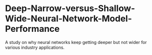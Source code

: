 # Deep-Narrow-versus-Shallow-Wide-Neural-Network-Model-Performance
A study on why neural networks keep getting deeper but not wider for various industry applications.

